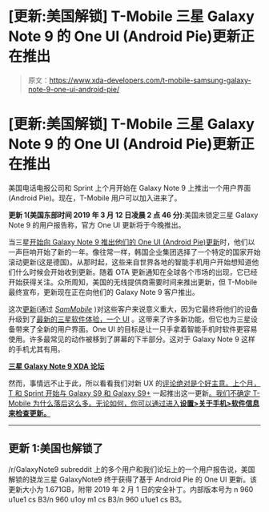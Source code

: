 # [更新:美国解锁] T-Mobile 三星 Galaxy Note 9 的 One UI (Android Pie)更新正在推出

> 原文：<https://www.xda-developers.com/t-mobile-samsung-galaxy-note-9-one-ui-android-pie/>

# [更新:美国解锁] T-Mobile 三星 Galaxy Note 9 的 One UI (Android Pie)更新正在推出

美国电话电报公司和 Sprint 上个月开始在 Galaxy Note 9 上推出一个用户界面(Android Pie)。现在，T-Mobile 用户可以加入进来了。

**更新 1(美国东部时间 2019 年 3 月 12 日凌晨 2 点 46 分)**:美国未锁定三星 Galaxy Note 9 的用户报告称，官方 One UI 更新将于今晚推出。

当三星[开始向 Galaxy Note 9 推出他们的 One UI (Android Pie)更新](https://www.xda-developers.com/samsung-galaxy-note-9-android-pie-update/)时，他们以一声巨响开始了新的一年。像往常一样，韩国企业集团选择了一个特定的国家开始滚动更新(这是德国)。从那时起，这些来自世界各地的智能手机用户开始想知道他们什么时候会开始收到更新。随着 OTA 更新通知在全球各个市场的出现，它已经开始获得关注。众所周知，美国的无线提供商需要时间来推出更新，但 T-Mobile 最终宣布，更新现在正在向他们的 Galaxy Note 9 客户推出。

这次[更新](https://support.t-mobile.com/docs/DOC-38176)(通过 [*SamMobile*](https://www.sammobile.com/2019/03/04/t-mobile-galaxy-note-9-android-pie-update-out/) )对这些客户来说意义重大，因为它最终将他们的设备升级到了[最新的三星软件体验，一个 UI](https://www.xda-developers.com/samsung-one-ui-review-android-pie-galaxy-s9-galaxy-note-9/) 。这带来了许多新功能，但它也为三星设备带来了全新的用户界面。One UI 的目标是让一只手拿着智能手机时软件更容易使用。许多最常见的动作被移到了屏幕的下半部分。这对于 Galaxy Note 9 这样的手机尤其有用。

[**三星 Galaxy Note 9 XDA 论坛**](https://forum.xda-developers.com/galaxy-note-9)

然而，事情远不止于此，所以看看我们对新 UX 的[评论绝对是个好主意。上个月，T 和 Sprint 开始与 Galaxy S9 和 Galaxy S9+](https://www.xda-developers.com/samsung-one-ui-review-android-pie-galaxy-s9-galaxy-note-9/) 一起推出这一更新[。我们不确定 T-Mobile 为什么落后这么多。无论如何，你可以通过进入**设置>关于手机>软件信息来检查更新。**](https://www.xda-developers.com/samsung-galaxy-s9-one-ui-android-pie-sprint-verizon/)

* * *

## 更新 1:美国也解锁了

/r/GalaxyNote9 subreddit 上的多个用户和我们论坛上的一个用户报告说，美国解锁的骁龙三星 GalaxyNote9 终于获得了基于 Android Pie 的 One UI 更新。该更新大小为 1.671GB，附带 2019 年 2 月 1 日的安全补丁。内部版本号为 n 960 u1ue1 cs B3/n 960 u1oy m1 cs B3/n 960 u1ue1 cs B3。
